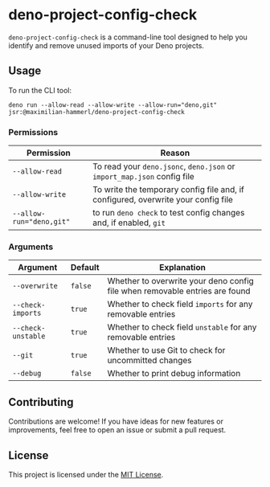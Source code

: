 # deno-project-config-check

`deno-project-config-check` is a command-line tool designed to help you identify
and remove unused imports of your Deno projects.

## Usage

To run the CLI tool:

```
deno run --allow-read --allow-write --allow-run="deno,git" jsr:@maximilian-hammerl/deno-project-config-check
```

### Permissions

| Permission               | Reason                                                                            |
| ------------------------ | --------------------------------------------------------------------------------- |
| `--allow-read`           | To read your `deno.jsonc`, `deno.json` or `import_map.json` config file           |
| `--allow-write`          | To write the temporary config file and, if configured, overwrite your config file |
| `--allow-run="deno,git"` | to run `deno check` to test config changes and, if enabled, `git`                 |

### Arguments

| Argument           | Default | Explanation                                                                 |
| ------------------ | ------- | --------------------------------------------------------------------------- |
| `--overwrite`      | `false` | Whether to overwrite your deno config file when removable entries are found |
| `--check-imports`  | `true`  | Whether to check field `imports` for any removable entries                  |
| `--check-unstable` | `true`  | Whether to check field `unstable` for any removable entries                 |
| `--git`            | `true`  | Whether to use Git to check for uncommitted changes                         |
| `--debug`          | `false` | Whether to print debug information                                          |

## Contributing

Contributions are welcome! If you have ideas for new features or improvements,
feel free to open an issue or submit a pull request.

## License

This project is licensed under the [MIT License](LICENSE.md).
